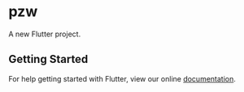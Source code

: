 # pzw

A new Flutter project.

## Getting Started

For help getting started with Flutter, view our online
[documentation](https://flutter.io/).
